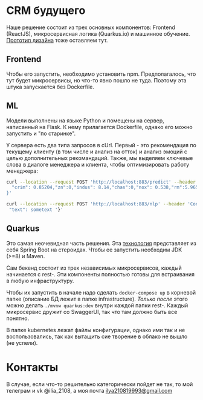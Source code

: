 # CRM будущего

Наше решение состоит из трех основных компонентов: Frontend (ReactJS), микросервисная логика (Quarkus.io) и машинное обучение. [Прототип дизайна](https://projects.invisionapp.com/prototype/gb-ckgcojmpf00389401fhkn0un1/play/80fcfabd) тоже оставляем тут. 

## Frontend

Чтобы его запустить, необходимо установить npm. Предполагалось, что тут будет микросервисы, но что-то явно пошло не туда. Поэтому эта штука запускается без Dockerfile.

## ML

Модели выполнены на языке Python и помещены на сервер, написанный на Flask. К нему прилагается Dockerfile, однако его можно запустить и "по старинке". 

У сервера есть два типа запросов в cUrl. Первый - это рекомендация по текущему клиенту (в том числе и анализ на отток) и анализ эмоций с целью дополнительных рекомандаций. Также, мы выделяем ключевые слова в диалоге менеджера и клиента, чтобы оптимизировать работу менеджера:
``` bash
curl --location --request POST 'http://localhost:883/predict' --header 'Content-Type: application/json' --data-raw '{
  "crim": 0.85204,"zn":0,"indus": 8.14,"chas":0,"nox": 0.538,"rm":5.965,"age": 89.2,"dis":4.0123,"rad": 4,"tax":307,"ptratio": 21,"lstat":13.83
}'
```

``` bash
curl --location --request POST 'http://localhost:883/nlp' --header 'Content-Type: application/json' --data-raw '{
 "text": sometext '}'
```

## Quarkus

Это самая неочевидная часть решения. Эта [технология](https://quarkus.io/) представляет из себя Spring Boot на стероидах. Чтобы ее запустить необходим JDK (>=8) и Maven.

Сам бекенд состоит из трех независимых микросервисов, каждый начинается с rest-. Эти компоненты полностью готовы для встраивания в любую инфраструктуру. 

Чтобы их запустить в начале надо сделать ```docker-compose up``` в корневой папке (описание БД лежит в папке infrastructure). *Только после* этого можно делать ```./mvnw quarkus:dev``` внутри каждой папки rest-. Каждый микросервис дружит со SwaggerUI, так что там должно быть все понятно. 

В папке kubernetes лежат файлы конфигурации, однако ими так и не воспользовались, так как вытащить сие творение в облако не вышло (не успели). 

# Контакты

В случае, если что-то решительно категорически пойдет не так, то мой телеграм и vk @ilia_2108, а моя почта ilya210819993@gmail.com

